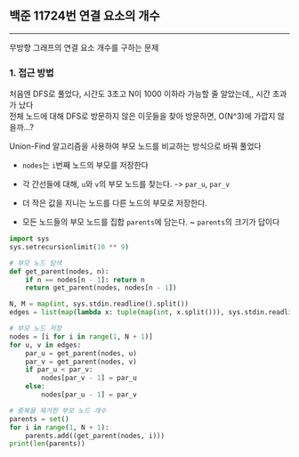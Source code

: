 ## **백준 11724번 연결 요소의 개수**
---

무방향 그래프의 연결 요소 개수를 구하는 문제  


### **1. 접근 방법**

처음엔 DFS로 풀었다, 시간도 3초고 N이 1000 이하라 가능할 줄 알았는데,, 시간 초과가 났다  
전체 노드에 대해 DFS로 방문하지 않은 이웃들을 찾아 방문하면, O(N^3)에 가깝지 않을까...?    

Union-Find 알고리즘을 사용하여 부모 노드를 비교하는 방식으로 바꿔 풀었다   

- `nodes`는 `i`번째 노드의 부모를 저장한다
- 각 간선들에 대해, `u`와 `v`의 부모 노드를 찾는다. -> `par_u`, `par_v` 
- 더 작은 값을 지니는 노드를 다른 노드의 부모로 저장한다. 

- 모든 노드들의 부모 노드를 집합 `parents`에 담는다. ~ `parents`의 크기가 답이다


```python
import sys
sys.setrecursionlimit(10 ** 9)

# 부모 노드 탐색
def get_parent(nodes, n):
    if n == nodes[n - 1]: return n
    return get_parent(nodes, nodes[n - 1])

N, M = map(int, sys.stdin.readline().split())
edges = list(map(lambda x: tuple(map(int, x.split())), sys.stdin.readlines()))

# 부모 노드 저장
nodes = [i for i in range(1, N + 1)]
for u, v in edges:
    par_u = get_parent(nodes, u)
    par_v = get_parent(nodes, v)
    if par_u < par_v:
        nodes[par_v - 1] = par_u
    else:
        nodes[par_u - 1] = par_v

# 중복을 제거한 부모 노드 개수
parents = set()
for i in range(1, N + 1):
    parents.add((get_parent(nodes, i)))
print(len(parents))
```